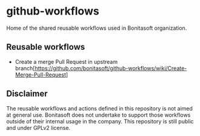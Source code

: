 # github-workflows
Home of the shared reusable workflows used in Bonitasoft organization.

## Reusable workflows

* Create a merge Pull Request in upstream branch[https://github.com/bonitasoft/github-workflows/wiki/Create-Merge-Pull-Request]

## Disclaimer

The reusable workflows and actions defined in this repository is not aimed at general use. 
Bonitasoft does not undertake to support those workflows outside of their internal usage in the company.
This repository is still public and under GPLv2 license.